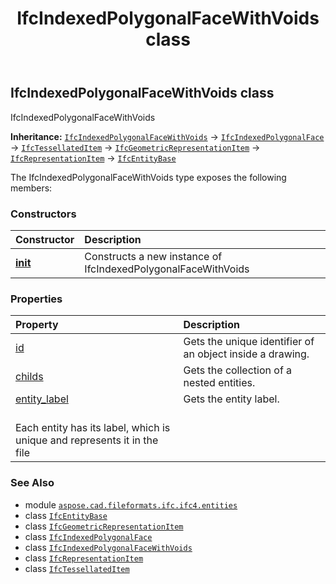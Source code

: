 ﻿---
title: IfcIndexedPolygonalFaceWithVoids class
second_title: Aspose.CAD for Python via .NET API References
description: 
type: docs
weight: 3210
url: /python-net/aspose.cad.fileformats.ifc.ifc4.entities/ifcindexedpolygonalfacewithvoids/
is_root: false
---

## IfcIndexedPolygonalFaceWithVoids class

IfcIndexedPolygonalFaceWithVoids



**Inheritance:** [`IfcIndexedPolygonalFaceWithVoids`](/cad/python-net/aspose.cad.fileformats.ifc.ifc4.entities/ifcindexedpolygonalfacewithvoids) → 
[`IfcIndexedPolygonalFace`](/cad/python-net/aspose.cad.fileformats.ifc.ifc4.entities/ifcindexedpolygonalface) → 
[`IfcTessellatedItem`](/cad/python-net/aspose.cad.fileformats.ifc.ifc4.entities/ifctessellateditem) → 
[`IfcGeometricRepresentationItem`](/cad/python-net/aspose.cad.fileformats.ifc.ifc4.entities/ifcgeometricrepresentationitem) → 
[`IfcRepresentationItem`](/cad/python-net/aspose.cad.fileformats.ifc.ifc4.entities/ifcrepresentationitem) → 
[`IfcEntityBase`](/cad/python-net/aspose.cad.fileformats.ifc/ifcentitybase)



The IfcIndexedPolygonalFaceWithVoids type exposes the following members:

### Constructors
| Constructor | Description |
| :- | :- |
| [__init__](/cad/python-net/aspose.cad.fileformats.ifc.ifc4.entities/ifcindexedpolygonalfacewithvoids/__init__/#) | Constructs a new instance of IfcIndexedPolygonalFaceWithVoids |


### Properties
| Property | Description |
| :- | :- |
| [id](/cad/python-net/aspose.cad.fileformats.ifc.ifc4.entities/ifcindexedpolygonalfacewithvoids/id) | Gets the unique identifier of an object inside a drawing. |
| [childs](/cad/python-net/aspose.cad.fileformats.ifc.ifc4.entities/ifcindexedpolygonalfacewithvoids/childs) | Gets the collection of a nested entities. |
| [entity_label](/cad/python-net/aspose.cad.fileformats.ifc.ifc4.entities/ifcindexedpolygonalfacewithvoids/entity_label) | Gets the entity label.<br/>Each entity has its label, which is unique and represents it in the file |



### See Also
* module [`aspose.cad.fileformats.ifc.ifc4.entities`](..)
* class [`IfcEntityBase`](/cad/python-net/aspose.cad.fileformats.ifc/ifcentitybase)
* class [`IfcGeometricRepresentationItem`](/cad/python-net/aspose.cad.fileformats.ifc.ifc4.entities/ifcgeometricrepresentationitem)
* class [`IfcIndexedPolygonalFace`](/cad/python-net/aspose.cad.fileformats.ifc.ifc4.entities/ifcindexedpolygonalface)
* class [`IfcIndexedPolygonalFaceWithVoids`](/cad/python-net/aspose.cad.fileformats.ifc.ifc4.entities/ifcindexedpolygonalfacewithvoids)
* class [`IfcRepresentationItem`](/cad/python-net/aspose.cad.fileformats.ifc.ifc4.entities/ifcrepresentationitem)
* class [`IfcTessellatedItem`](/cad/python-net/aspose.cad.fileformats.ifc.ifc4.entities/ifctessellateditem)
